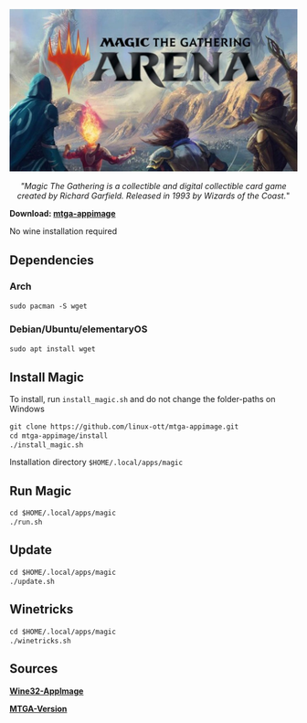 
![GitHub Logo](data/magic_logo.jpg)

<p align="center"><i>"Magic The Gathering is a collectible and digital collectible card game created by Richard Garfield. Released in 1993 by Wizards of the Coast.</i>"
</p>


**Download: [mtga-appimage](https://github.com/linux-ott/mtga-appimage/releases/tag/mtga-appimage)**

No wine installation required

## Dependencies

### Arch
```
sudo pacman -S wget
```

### Debian/Ubuntu/elementaryOS
```
sudo apt install wget
```

## Install Magic

To install, run ``install_magic.sh`` and do not change the folder-paths on Windows

```
git clone https://github.com/linux-ott/mtga-appimage.git
cd mtga-appimage/install
./install_magic.sh
```

Installation directory ```$HOME/.local/apps/magic```

## Run Magic

```
cd $HOME/.local/apps/magic
./run.sh
```

## Update

```
cd $HOME/.local/apps/magic
./update.sh
```

## Winetricks

```
cd $HOME/.local/apps/magic
./winetricks.sh
```

## Sources
**[Wine32-AppImage](https://github.com/sudo-give-me-coffee/wine32-deploy)**

**[MTGA-Version](https://mtgarena.downloads.wizards.com/Live/Windows32/version)**